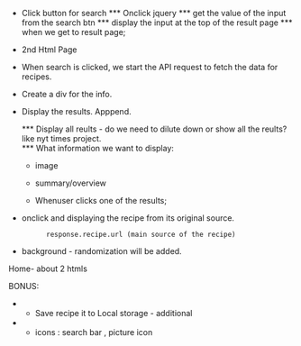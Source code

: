 * Click button for search
    *** Onclick jquery 
    *** get the value of the input from the search btn
    *** display the input at the top of the result page
    *** when we get to result page;

* 2nd Html Page 
- When search is clicked, we start the API request to fetch the data for recipes. 
- Create a div for the info. 
- Display the results. Apppend.

    *** Display all reults - do we need to dilute down or show all the reults? like nyt times project.  
    *** What information we want to display: 
    - image  
    - summary/overview
    
    - Whenuser clicks one of the results; 
 
- onclick and displaying the recipe from its original source. 
        
            response.recipe.url (main source of the recipe)

- background - randomization will be added. 





Home- about 2 htmls 

BONUS:

* * Save recipe it to Local storage - additional

* * icons : search bar , picture icon 

